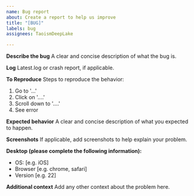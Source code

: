 ```yaml
---
name: Bug report
about: Create a report to help us improve
title: "[BUG]"
labels: bug
assignees: TaoismDeepLake

---
```


**Describe the bug**
A clear and concise description of what the bug is.

**Log**
Latest.log or crash report, if applicable.

**To Reproduce**
Steps to reproduce the behavior:
1. Go to '...'
2. Click on '....'
3. Scroll down to '....'
4. See error

**Expected behavior**
A clear and concise description of what you expected to happen.

**Screenshots**
If applicable, add screenshots to help explain your problem.

**Desktop (please complete the following information):**
 - OS: [e.g. iOS]
 - Browser [e.g. chrome, safari]
 - Version [e.g. 22]

**Additional context**
Add any other context about the problem here.
